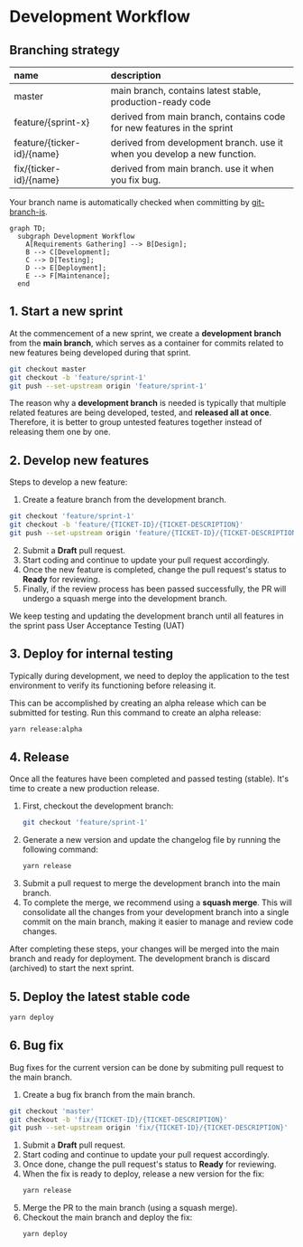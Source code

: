 # Development Workflow

## Branching strategy

| name | description |
| :--- | :--- |
| master | main branch, contains latest stable, production-ready code|
| feature/{sprint-x} | derived from main branch, contains code for new features in the sprint |
| feature/{ticker-id}/{name} | derived from development branch. use it when you develop a new function. |
| fix/{ticker-id}/{name} | derived from main branch. use it when you fix bug. |

Your branch name is automatically checked when committing by [git-branch-is](https://github.com/kevinoid/git-branch-is).

```mermaid
graph TD;
  subgraph Development Workflow
    A[Requirements Gathering] --> B[Design];
    B --> C[Development];
    C --> D[Testing];
    D --> E[Deployment];
    E --> F[Maintenance];
  end
```

## 1. Start a new sprint

At the commencement of a new sprint, we create a **development branch** from the **main branch**, which serves as a container for commits related to new features being developed during that sprint.

```bash
git checkout master
git checkout -b 'feature/sprint-1'
git push --set-upstream origin 'feature/sprint-1'
```

The reason why a **development branch** is needed is typically that multiple related features are being developed, tested, and **released all at once**. Therefore, it is better to group untested features together instead of releasing them one by one.


## 2. Develop new features

Steps to develop a new feature:

1. Create a feature branch from the development branch.
  ```bash
  git checkout 'feature/sprint-1'
  git checkout -b 'feature/{TICKET-ID}/{TICKET-DESCRIPTION}'
  git push --set-upstream origin 'feature/{TICKET-ID}/{TICKET-DESCRIPTION}'
  ```
2. Submit a **Draft** pull request.
3. Start coding and continue to update your pull request accordingly.
4. Once the new feature is completed, change the pull request's status to **Ready** for reviewing.
5. Finally, if the review process has been passed successfully, the PR will undergo a squash merge into the development branch.

We keep testing and updating the development branch until all features in the sprint pass User Acceptance Testing (UAT)


## 3. Deploy for internal testing

Typically during development, we need to deploy the application to the test environment to verify its functioning before releasing it.

This can be accomplished by creating an alpha release which can be submitted for testing. Run this command to create an alpha release:

```bash
yarn release:alpha
```

## 4. Release

Once all the features have been completed and passed testing (stable). It's time to create a new production release.

1. First, checkout the development branch:
    ```bash
    git checkout 'feature/sprint-1'
    ```
1. Generate a new version and update the changelog file by running the following command:
    ```bash
    yarn release
    ```
1. Submit a pull request to merge the development branch into the main branch.
1. To complete the merge, we recommend using a **squash merge**. This will consolidate all the changes from your development branch into a single commit on the main branch, making it easier to manage and review code changes.

After completing these steps, your changes will be merged into the main branch and ready for deployment. The development branch is discard (archived) to start the next sprint.


## 5. Deploy the latest stable code

```bash
yarn deploy
```


## 6. Bug fix

Bug fixes for the current version can be done by submiting pull request to the main branch.

1. Create a bug fix branch from the main branch.
  ```bash
  git checkout 'master'
  git checkout -b 'fix/{TICKET-ID}/{TICKET-DESCRIPTION}'
  git push --set-upstream origin 'fix/{TICKET-ID}/{TICKET-DESCRIPTION}'
  ```
1. Submit a **Draft** pull request.
1. Start coding and continue to update your pull request accordingly.
1. Once done, change the pull request's status to **Ready** for reviewing.
1. When the fix is ready to deploy, release a new version for the fix:
    ```bash
    yarn release
    ```
1. Merge the PR to the main branch (using a squash merge).
1. Checkout the main branch and deploy the fix:
    ```bash
    yarn deploy
    ```
